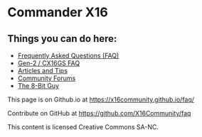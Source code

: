 # Commander X16
## Things you can do here:

* [Frequently Asked Questions (FAQ)](faq.md)
* [Gen-2 / CX16GS FAQ](fs-faq.md)
* [Articles and Tips](articles/index.md)
* [Community Forums](https://cx16forum.com)
* [The 8-Bit Guy](https://www.the8bitguy.com/)

This page is on Github.io at https://x16community.github.io/faq/

Contribute on GitHub at https://github.com/X16Community/faq

This content is licensed Creative Commons SA-NC.